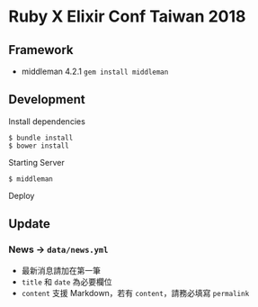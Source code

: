 Ruby X Elixir Conf Taiwan 2018
===

## Framework

- middleman 4.2.1
`gem install middleman`

## Development

Install dependencies
```
$ bundle install
$ bower install
```

Starting Server
```
$ middleman
```

Deploy

## Update

### News -> `data/news.yml`
- 最新消息請加在第一筆
- `title` 和 `date` 為必要欄位
- `content` 支援 Markdown，若有 `content`，請務必填寫 `permalink`